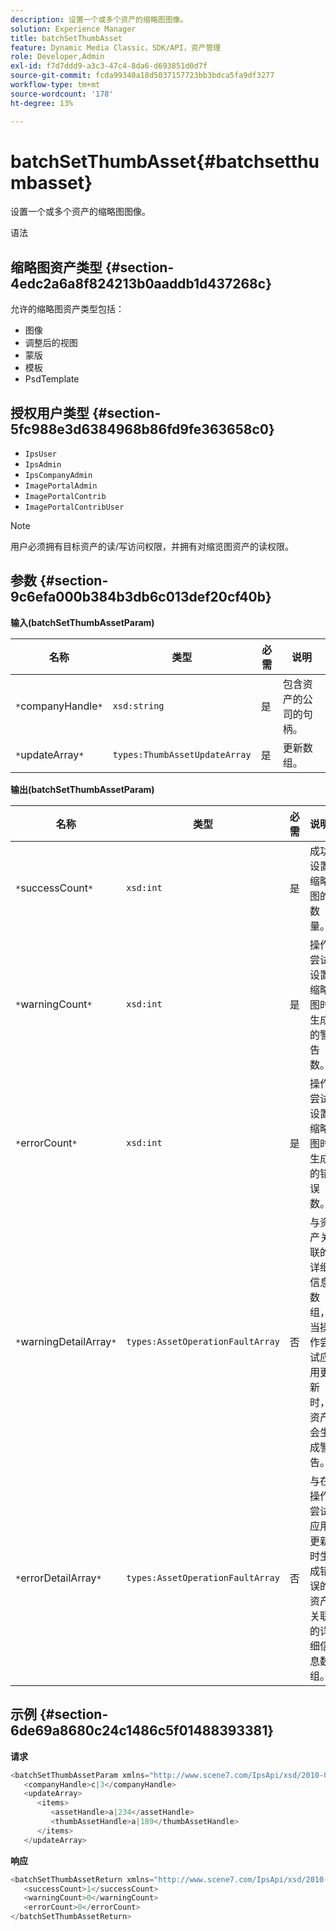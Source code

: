 ```yaml
---
description: 设置一个或多个资产的缩略图图像。
solution: Experience Manager
title: batchSetThumbAsset
feature: Dynamic Media Classic，SDK/API，资产管理
role: Developer,Admin
exl-id: f7d7ddd9-a3c3-47c4-8da6-d693851d0d7f
source-git-commit: fcda99340a18d5037157723bb3bdca5fa9df3277
workflow-type: tm+mt
source-wordcount: '178'
ht-degree: 13%

---
```


# batchSetThumbAsset{#batchsetthumbasset}

设置一个或多个资产的缩略图图像。

语法

## 缩略图资产类型 {#section-4edc2a6a8f824213b0aaddb1d437268c}

允许的缩略图资产类型包括：

* 图像
* 调整后的视图
* 蒙版
* 模板
* PsdTemplate

## 授权用户类型 {#section-5fc988e3d6384968b86fd9fe363658c0}

* `IpsUser`
* `IpsAdmin`
* `IpsCompanyAdmin`
* `ImagePortalAdmin`
* `ImagePortalContrib`
* `ImagePortalContribUser`

>[!NOTE]
>
>用户必须拥有目标资产的读/写访问权限，并拥有对缩览图资产的读权限。

## 参数 {#section-9c6efa000b384b3db6c013def20cf40b}

**输入(batchSetThumbAssetParam)**

| 名称 | 类型 | 必需 | 说明 |
|---|---|---|---|
| `*`companyHandle`*` | `xsd:string` | 是 | 包含资产的公司的句柄。 |
| `*`updateArray`*` | `types:ThumbAssetUpdateArray` | 是 | 更新数组。 |

**输出(batchSetThumbAssetParam)**

| 名称 | 类型 | 必需 | 说明 |
|---|---|---|---|
| `*`successCount`*` | `xsd:int` | 是 | 成功设置缩略图的数量。 |
| `*`warningCount`*` | `xsd:int` | 是 | 操作尝试设置缩略图时生成的警告数。 |
| `*`errorCount`*` | `xsd:int` | 是 | 操作尝试设置缩略图时生成的错误数。 |
| `*`warningDetailArray`*` | `types:AssetOperationFaultArray` | 否 | 与资产关联的详细信息数组，当操作尝试应用更新时，资产会生成警告。 |
| `*`errorDetailArray`*` | `types:AssetOperationFaultArray` | 否 | 与在操作尝试应用更新时生成错误的资产关联的详细信息数组。 |

## 示例 {#section-6de69a8680c24c1486c5f01488393381}

**请求**

```java
<batchSetThumbAssetParam xmlns="http://www.scene7.com/IpsApi/xsd/2010-01-31">
   <companyHandle>c|3</companyHandle>
   <updateArray>
      <items>
         <assetHandle>a|234</assetHandle>
         <thumbAssetHandle>a|189</thumbAssetHandle>
      </items>
   </updateArray>
```

**响应**

```java
<batchSetThumbAssetReturn xmlns="http://www.scene7.com/IpsApi/xsd/2010-01-31">
   <successCount>1</successCount>
   <warningCount>0</warningCount>
   <errorCount>0</errorCount>
</batchSetThumbAssetReturn>
```
